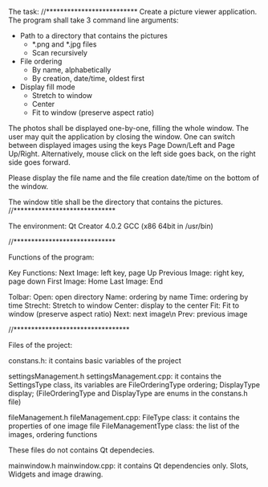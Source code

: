 The task:
//**************************
Create a picture viewer application. The program shall take 3 command line arguments:
- Path to a directory that contains the pictures
  - *.png and *.jpg files
  - Scan recursively
- File ordering
  - By name, alphabetically
  - By creation, date/time, oldest first
- Display fill mode
  - Stretch to window
  - Center
  - Fit to window (preserve aspect ratio)

The photos shall be displayed one-by-one, filling the whole window. The user may quit the application by closing the window. One can switch between displayed images using the keys Page Down/Left and Page Up/Right. Alternatively, mouse click on the left side goes back, on the right side goes forward.

Please display the file name and the file creation date/time on the bottom of the window.

The window title shall be the directory that contains the pictures.
//*****************************

The environment:
Qt Creator 4.0.2
GCC (x86 64bit in /usr/bin)

//*****************************

Functions of the program:

 Key Functions:
      Next Image: left key, page Up
      Previous Image: right key, page down
      First Image: Home
      Last Image: End

 Tolbar:
      Open: open directory 
      Name: ordering by name 
      Time: ordering by time
      Strecht: Stretch to window 
      Center: display to the center 
      Fit: Fit to window (preserve aspect ratio)
      Next: next image\n Prev: previous image

//*********************************
     
 Files of the project:

   constans.h: it contains basic variables of the project

   settingsManagement.h
   settingsManagement.cpp: it contains the SettingsType class, its variables are 
        FileOrderingType ordering;
        DisplayType display;
        (FileOrderingType and DisplayType are enums in the constans.h file)

   fileManagement.h
   fileManagement.cpp: 
       FileType class: it contains the properties of one image file
       FileManagementType class: the list of the images, ordering functions
   
   These files do not contains Qt dependecies.
   
   mainwindow.h
   mainwindow.cpp: it contains Qt dependencies only. Slots, Widgets and image drawing.  
       


